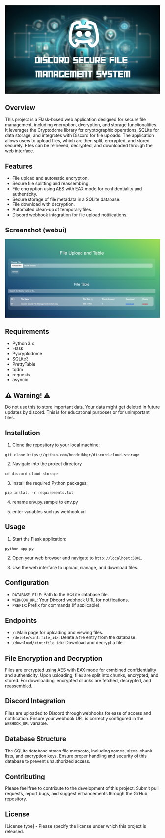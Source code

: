 ![Project Banner](/repo/banner.png)

## Overview

This project is a Flask-based web application designed for secure file management, including encryption, decryption, and storage functionalities. It leverages the Cryptodome library for cryptographic operations, SQLite for data storage, and integrates with Discord for file uploads. The application allows users to upload files, which are then split, encrypted, and stored securely. Files can be retrieved, decrypted, and downloaded through the web interface.

## Features

- File upload and automatic encryption.
- Secure file splitting and reassembling.
- File encryption using AES with EAX mode for confidentiality and authenticity.
- Secure storage of file metadata in a SQLite database.
- File download with decryption.
- Automated clean-up of temporary files.
- Discord webhook integration for file upload notifications.

## Screenshot (webui)

![Web UI](/repo/webui.png)

## Requirements

- Python 3.x
- Flask
- Pycryptodome
- SQLite3
- PrettyTable
- tqdm
- requests
- asyncio

## ⚠️ Warning! ⚠️
Do not use this to store important data. Your data might get deleted in future updates by discord. This is for educational purposes or for unimportant files. 

## Installation

1.  Clone the repository to your local machine:

`git clone https://github.com/hendrikbgr/discord-cloud-storage`

2. Navigate into the project directory:

`cd discord-cloud-storage`

3. Install the required Python packages:

`pip install -r requirements.txt`

4. rename env.py.sample to env.py

5. enter variables such as webhook url

## Usage

1.  Start the Flask application:

`python app.py`

2.  Open your web browser and navigate to `http://localhost:5001`.

3.  Use the web interface to upload, manage, and download files.

## Configuration

- `DATABASE_FILE`: Path to the SQLite database file.
- `WEBHOOK_URL`: Your Discord webhook URL for notifications.
- `PREFIX`: Prefix for commands (if applicable).

## Endpoints

- `/`: Main page for uploading and viewing files.
- `/delete/<int:file_id>`: Delete a file entry from the database.
- `/download/<int:file_id>`: Download and decrypt a file.

## File Encryption and Decryption

Files are encrypted using AES with EAX mode for combined confidentiality and authenticity. Upon uploading, files are split into chunks, encrypted, and stored. For downloading, encrypted chunks are fetched, decrypted, and reassembled.

## Discord Integration

Files are uploaded to Discord through webhooks for ease of access and notification. Ensure your webhook URL is correctly configured in the `WEBHOOK_URL` variable.

## Database Structure

The SQLite database stores file metadata, including names, sizes, chunk lists, and encryption keys. Ensure proper handling and security of this database to prevent unauthorized access.

## Contributing

Please feel free to contribute to the development of this project. Submit pull requests, report bugs, and suggest enhancements through the GitHub repository.

## License

[License type] - Please specify the license under which this project is released.
